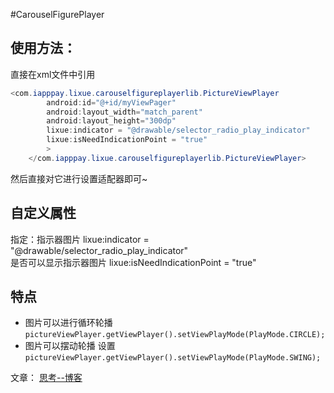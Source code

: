 #CarouselFigurePlayer

## 使用方法：

直接在xml文件中引用

```java
<com.iapppay.lixue.carouselfigureplayerlib.PictureViewPlayer
        android:id="@+id/myViewPager"
        android:layout_width="match_parent"
        android:layout_height="300dp"
        lixue:indicator = "@drawable/selector_radio_play_indicator"
        lixue:isNeedIndicationPoint = "true"
        >
    </com.iapppay.lixue.carouselfigureplayerlib.PictureViewPlayer>
```

然后直接对它进行设置适配器即可~

## 自定义属性
指定：指示器图片
    lixue:indicator = "@drawable/selector_radio_play_indicator"<br/>
是否可以显示指示器图片
    lixue:isNeedIndicationPoint = "true"

## 特点
* 图片可以进行循环轮播`pictureViewPlayer.getViewPlayer().setViewPlayMode(PlayMode.CIRCLE);`
* 图片可以摆动轮播  设置`pictureViewPlayer.getViewPlayer().setViewPlayMode(PlayMode.SWING);`
    

文章：
[思考--博客](http://www.jianshu.com/p/63671c05fbe8)